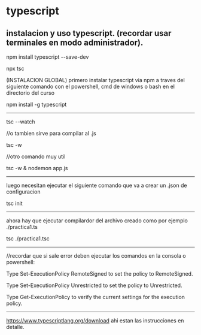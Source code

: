 # typescript

instalacion y uso typescript. (recordar usar terminales en modo administrador).
---
npm install typescript --save-dev

npx tsc


(INSTALACION GLOBAL) primero instalar typescript via npm a traves del siguiente comando con el powershell, cmd de windows o bash en el directorio del curso

npm install -g typescript

---

tsc --watch

//o tambien sirve para compilar al .js

tsc -w

//otro comando muy util

tsc -w & nodemon app.js

---

luego necesitan ejecutar el siguiente comando que va a crear un .json de configuracion

tsc init

---

ahora hay que ejecutar compilardor del archivo creado como por ejemplo     ./practica1.ts

tsc ./practica1.tsc

---

//recordar que si sale error deben ejecutar los comandos en la consola o powershell:

Type Set-ExecutionPolicy RemoteSigned to set the policy to RemoteSigned.

Type Set-ExecutionPolicy Unrestricted to set the policy to Unrestricted.

Type Get-ExecutionPolicy to verify the current settings for the execution policy.

---

https://www.typescriptlang.org/download ahi estan las instrucciones en detalle.

